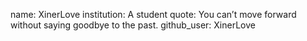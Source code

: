 
name: XinerLove 
institution:  A student 
quote: You can’t move forward without saying goodbye to the past. 
github_user: XinerLove
